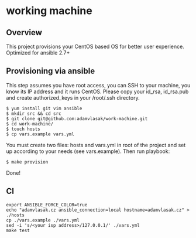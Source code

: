 # working machine

## Overview

This project provisions your CentOS based OS for better user experience.
Optimized for ansible 2.7+

## Provisioning via ansible

This step assumes you have root access, you can SSH to your machine, you know its IP address and it runs CentOS. Please copy your id_rsa, id_rsa.pub and create authorized_keys in your /root/.ssh directory.

```
$ yum install git vim ansible
$ mkdir src && cd src
$ git clone git@github.com:adamvlasak/work-machine.git
$ cd work-machine/
$ touch hosts
$ cp vars.example vars.yml
```

You must create two files: hosts and vars.yml in root of the project and set up according to your needs (see vars.example). Then run playbook:

```
$ make provision
```

Done!

## CI

```
export ANSIBLE_FORCE_COLOR=true
echo "adamvlasak.cz ansible_connection=local hostname=adamvlasak.cz" > ./hosts
cp ./vars.example ./vars.yml
sed -i 's/<your isp address>/127.0.0.1/' ./vars.yml
make test
```
